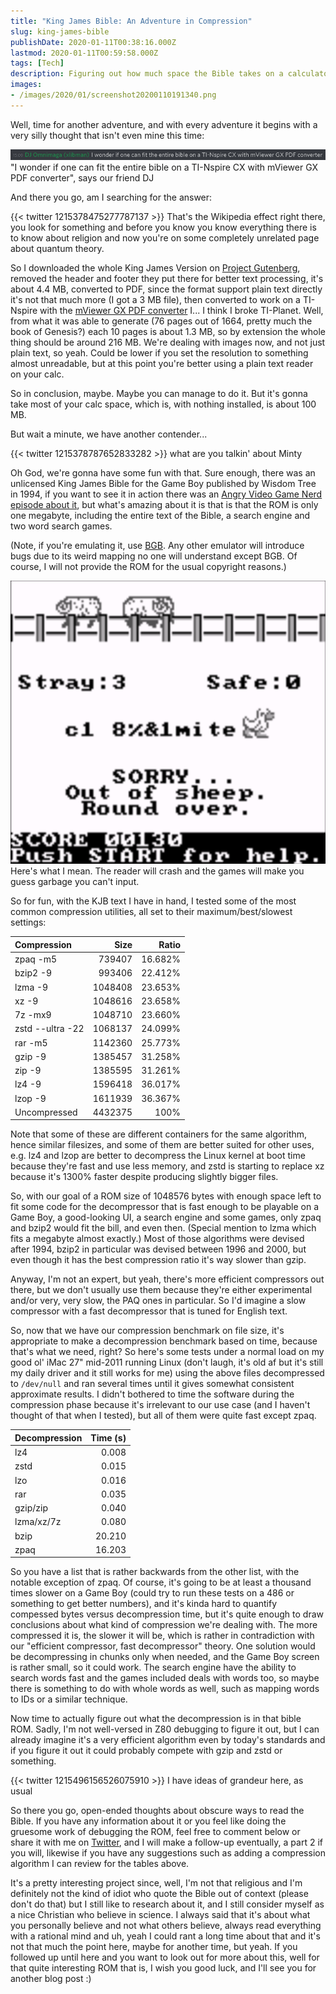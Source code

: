```yaml
---
title: "King James Bible: An Adventure in Compression"
slug: king-james-bible
publishDate: 2020-01-11T00:38:16.000Z
lastmod: 2020-01-11T00:59:58.000Z
tags: [Tech]
description: Figuring out how much space the Bible takes on a calculator or a Game Boy is fun
images:
- /images/2020/01/screenshot20200110191340.png
---
```


Well, time for another adventure, and with every adventure it begins with a very silly thought that isn't even mine this time:

![Discord screenshot of DJ Omnimaga who says &quot;I wonder if one can fit the entire bible on a TI-Nspire CX with mViewer GX PDF converter&quot;](/images/2020/01/screenshot20200110194154.png)
"I wonder if one can fit the entire bible on a TI-Nspire CX with mViewer GX PDF converter", says our friend DJ

And there you go, am I searching for the answer:

{{< twitter 1215378475277787137 >}}
That's the Wikipedia effect right there, you look for something and before you know you know everything there is to know about religion and now you're on some completely unrelated page about quantum theory.

So I downloaded the whole King James Version on [Project Gutenberg](http://www.gutenberg.org/), removed the header and footer they put there for better text processing, it's about 4.4 MB, converted to PDF, since the format support plain text directly it's not that much more (I got a 3 MB file), then converted to work on a TI-Nspire with the [mViewer GX PDF converter](https://tiplanet.org/forum/editgx.php) I... I think I broke TI-Planet. Well, from what it was able to generate (76 pages out of 1664, pretty much the book of Genesis?) each 10 pages is about 1.3 MB, so by extension the whole thing should be around 216 MB. We're dealing with images now, and not just plain text, so yeah. Could be lower if you set the resolution to something almost unreadable, but at this point you're better using a plain text reader on your calc.

So in conclusion, maybe. Maybe you can manage to do it. But it's gonna take most of your calc space, which is, with nothing installed, is about 100 MB.

But wait a minute, we have another contender...

{{< twitter 1215378787652833282 >}}
what are you talkin' about Minty

Oh God, we're gonna have some fun with that. Sure enough, there was an unlicensed King James Bible for the Game Boy published by Wisdom Tree in 1994, if you want to see it in action there was an [Angry Video Game Nerd episode about it](https://www.youtube.com/watch?v=Kz0TOQ1BF-M), but what's amazing about it is that is that the ROM is only one megabyte, including the entire text of the Bible, a search engine and two word search games.

(Note, if you're emulating it, use [BGB](http://bgb.bircd.org/). Any other emulator will introduce bugs due to its weird mapping no one will understand except BGB. Of course, I will not provide the ROM for the usual copyright reasons.)

![Screenshot of the hangman game running in an emulator that is not BGB featuring characters you can't normally input](/images/2020/01/screenshot20200109163510.png)
Here's what I mean. The reader will crash and the games will make you guess garbage you can't input.

So for fun, with the KJB text I have in hand, I tested some of the most common compression utilities, all set to their maximum/best/slowest settings:

|Compression|Size|Ratio|
|:----------|---:|----:|
|zpaq -m5|739407|16.682%|
|bzip2 -9|993406|22.412%|
|lzma -9|1048408|23.653%|
|xz -9|1048616|23.658%|
|7z -mx9|1048710|23.660%|
|zstd --ultra -22|1068137|24.099%|
|rar -m5|1142360|25.773%|
|gzip -9|1385457|31.258%|
|zip -9|1385595|31.261%|
|lz4 -9|1596418|36.017%|
|lzop -9|1611939|36.367%|
|Uncompressed|4432375|100%|

Note that some of these are different containers for the same algorithm, hence similar filesizes, and some of them are better suited for other uses, e.g. lz4 and lzop are better to decompress the Linux kernel at boot time because they're fast and use less memory, and zstd is starting to replace xz because it's 1300% faster despite producing slightly bigger files.

So, with our goal of a ROM size of 1048576 bytes with enough space left to fit some code for the decompressor that is fast enough to be playable on a Game Boy, a good-looking UI, a search engine and some games, only zpaq and bzip2 would fit the bill, and even then. (Special mention to lzma which fits a megabyte almost exactly.) Most of those algorithms were devised after 1994, bzip2 in particular was devised between 1996 and 2000, but even though it has the best compression ratio it's way slower than gzip.

Anyway, I'm not an expert, but yeah, there's more efficient compressors out there, but we don't usually use them because they're either experimental and/or very, very slow, the PAQ ones in particular. So I'd imagine a slow compressor with a fast decompressor that is tuned for English text.

So, now that we have our compression benchmark on file size, it's appropriate to make a decompression benchmark based on time, because that's what we need, right? So here's some tests under a normal load on my good ol' iMac 27" mid-2011 running Linux (don't laugh, it's old af but it's still my daily driver and it still works for me) using the above files decompressed to `/dev/null` and ran several times until it gives somewhat consistent approximate results. I didn't bothered to time the software during the compression phase because it's irrelevant to our use case (and I haven't thought of that when I tested), but all of them were quite fast except zpaq.

|Decompression|Time (s)|
|:------------|-------:|
|lz4|0.008|
|zstd|0.015|
|lzo|0.016|
|rar|0.035|
|gzip/zip|0.040|
|lzma/xz/7z|0.080|
|bzip|20.210|
|zpaq|16.203|

So you have a list that is rather backwards from the other list, with the notable exception of zpaq. Of course, it's going to be at least a thousand times slower on a Game Boy (could try to run these tests on a 486 or something to get better numbers), and it's kinda hard to quantify compessed bytes versus decompression time, but it's quite enough to draw conclusions about what kind of compression we're dealing with. The more compressed it is, the slower it will be, which is rather in contradiction with our "efficient compressor, fast decompressor" theory. One solution would be decompressing in chunks only when needed, and the Game Boy screen is rather small, so it could work. The search engine have the ability to search words fast and the games included deals with words too, so maybe there is something to do with whole words as well, such as mapping words to IDs or a similar technique.

Now time to actually figure out what the decompression is in that bible ROM. Sadly, I'm not well-versed in Z80 debugging to figure it out, but I can already imagine it's a very efficient algorithm even by today's standards and if you figure it out it could probably compete with gzip and zstd or something.

{{< twitter 1215496156526075910 >}}
I have ideas of grandeur here, as usual

So there you go, open-ended thoughts about obscure ways to read the Bible. If you have any information about it or you feel like doing the gruesome work of debugging the ROM, feel free to comment below or share it with me on [Twitter](https://twitter.com/juju2143), and I will make a follow-up eventually, a part 2 if you will, likewise if you have any suggestions such as adding a compression algorithm I can review for the tables above.

It's a pretty interesting project since, well, I'm not that religious and I'm definitely not the kind of idiot who quote the Bible out of context (please don't do that) but I still like to research about it, and I still consider myself as a nice Christian who believe in science. I always said that it's about what you personally believe and not what others believe, always read everything with a rational mind and uh, yeah I could rant a long time about that and it's not that much the point here, maybe for another time, but yeah. If you followed up until here and you want to look out for more about this, well for that quite interesting ROM that is, I wish you good luck, and I'll see you for another blog post :)

